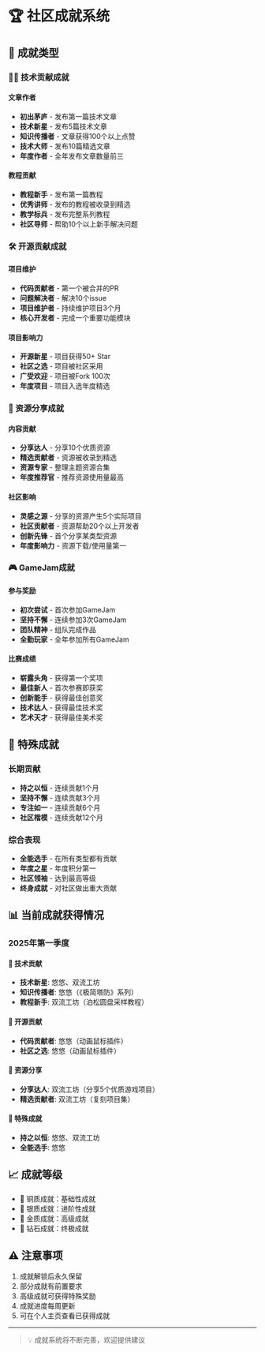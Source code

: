 # 🏆 社区成就系统

## 🌟 成就类型

### 👨‍💻 技术贡献成就

#### 文章作者

- **初出茅庐** - 发布第一篇技术文章
- **技术新星** - 发布5篇技术文章
- **知识传播者** - 文章获得100个以上点赞
- **技术大师** - 发布10篇精选文章
- **年度作者** - 全年发布文章数量前三

#### 教程贡献

- **教程新手** - 发布第一篇教程
- **优秀讲师** - 发布的教程被收录到精选
- **教学标兵** - 发布完整系列教程
- **社区导师** - 帮助10个以上新手解决问题

### 🛠️ 开源贡献成就

#### 项目维护

- **代码贡献者** - 第一个被合并的PR
- **问题解决者** - 解决10个issue
- **项目维护者** - 持续维护项目3个月
- **核心开发者** - 完成一个重要功能模块

#### 项目影响力

- **开源新星** - 项目获得50+ Star
- **社区之选** - 项目被社区采用
- **广受欢迎** - 项目被Fork 100次
- **年度项目** - 项目入选年度精选

### 🎨 资源分享成就

#### 内容贡献

- **分享达人** - 分享10个优质资源
- **精选贡献者** - 资源被收录到精选
- **资源专家** - 整理主题资源合集
- **年度推荐官** - 推荐资源使用量最高

#### 社区影响

- **灵感之源** - 分享的资源产生5个实际项目
- **社区贡献者** - 资源帮助20个以上开发者
- **创新先锋** - 首个分享某类型资源
- **年度影响力** - 资源下载/使用量第一

### 🎮 GameJam成就

#### 参与奖励

- **初次尝试** - 首次参加GameJam
- **坚持不懈** - 连续参加3次GameJam
- **团队精神** - 组队完成作品
- **全勤玩家** - 全年参加所有GameJam

#### 比赛成绩

- **崭露头角** - 获得第一个奖项
- **最佳新人** - 首次参赛即获奖
- **创新能手** - 获得最佳创意奖
- **技术达人** - 获得最佳技术奖
- **艺术天才** - 获得最佳美术奖

## 🎯 特殊成就

### 长期贡献

- **持之以恒** - 连续贡献1个月
- **坚持不懈** - 连续贡献3个月
- **专注如一** - 连续贡献6个月
- **社区楷模** - 连续贡献12个月

### 综合表现

- **全能选手** - 在所有类型都有贡献
- **年度之星** - 年度积分第一
- **社区领袖** - 达到最高等级
- **终身成就** - 对社区做出重大贡献

## 📊 当前成就获得情况

### 2025年第一季度

#### 🏅 技术贡献

- **技术新星**: 悠悠、双流工坊
- **知识传播者**: 悠悠（《极简塔防》系列）
- **教程新手**: 双流工坊（泊松圆盘采样教程）

#### 🏅 开源贡献

- **代码贡献者**: 悠悠（动画鼠标插件）
- **社区之选**: 悠悠（动画鼠标插件）

#### 🏅 资源分享

- **分享达人**: 双流工坊（分享5个优质游戏项目）
- **精选贡献者**: 双流工坊（复刻项目集）

#### 🏅 特殊成就

- **持之以恒**: 悠悠、双流工坊
- **全能选手**: 悠悠

## 📈 成就等级

- 🥉 铜质成就：基础性成就
- 🥈 银质成就：进阶性成就
- 🥇 金质成就：高级成就
- 💎 钻石成就：终极成就

## ⚠️ 注意事项

1. 成就解锁后永久保留
2. 部分成就有前置要求
3. 高级成就可获得特殊奖励
4. 成就进度每周更新
5. 可在个人主页查看已获得成就

---

> 💡 成就系统将不断完善，欢迎提供建议
